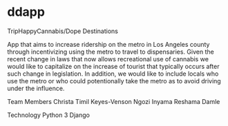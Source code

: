 # ddapp

TripHappyCannabis/Dope Destinations

App that aims to increase ridership on the metro in Los Angeles county through incentivizing using the metro to travel to dispensaries. Given the recent change in laws that now allows recreational use of cannabis we would like to capitalize on the increase of tourist that typically occurs after such change in legislation. In addition, we would like to include locals who use the metro or who could potentionally take the metro as to avoid driving under the influence.

Team Members Christa Timil Keyes-Venson Ngozi Inyama Reshama Damle

Technology Python 3 Django
